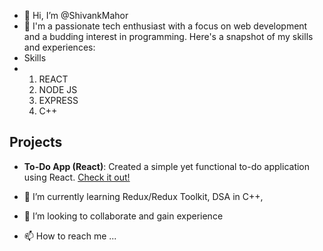- 👋 Hi, I’m @ShivankMahor
- 👀 I'm a passionate tech enthusiast with a focus on web development and a budding interest in programming. Here's a snapshot of my skills and experiences:
- Skills 
- 1. REACT
  2. NODE JS
  3. EXPRESS
  4. C++
 
## Projects
- **To-Do App (React)**: Created a simple yet functional to-do application using React. [Check it out!](#)

- 🌱 I’m currently learning Redux/Redux Toolkit, DSA  in C++, 
- 💞️ I’m looking to collaborate and gain experience 
- 📫 How to reach me ...

<!---
ShivnakMahor/ShivnakMahor is a ✨ special ✨ repository because its `README.md` (this file) appears on your GitHub profile.
You can click the Preview link to take a look at your changes.
--->
